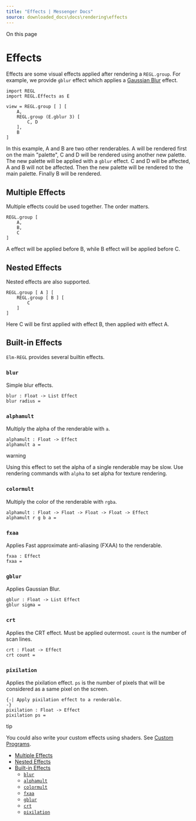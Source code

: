 ```yaml
---
title: "Effects | Messenger Docs"
source: downloaded_docs\docs\rendering\effects
---
```


On this page

# Effects

Effects are some visual effects applied after rendering a `REGL.group`. For example, we provide `gblur` effect which applies a [Gaussian Blur](https://en.wikipedia.org/wiki/Gaussian_blur) effect.

```
import REGL  
import REGL.Effects as E  
  
view = REGL.group [ ] [  
    A,  
    REGL.group (E.gblur 3) [  
        C, D  
    ],  
    B  
]  

```

In this example, A and B are two other renderables. A will be rendered first on the main "palette", C and D will be rendered using another new palette. The new palette will be applied with a `gblur` effect. C and D will be affected, A and B will not be affected.
Then the new palette will be rendered to the main palette. Finally B will be rendered.

## Multiple Effects[​](#multiple-effects "Direct link to Multiple Effects")

Multiple effects could be used together. The order matters.

```
REGL.group [  
    A,  
    B,  
    C  
]  

```

A effect will be applied before B, while B effect will be applied before C.

## Nested Effects[​](#nested-effects "Direct link to Nested Effects")

Nested effects are also supported.

```
REGL.group [ A ] [  
    REGL.group [ B ] [  
        C  
    ]  
]  

```

Here C will be first applied with effect B, then applied with effect A.

## Built-in Effects[​](#built-in-effects "Direct link to Built-in Effects")

`Elm-REGL` provides several builtin effects.

### `blur`[​](#blur "Direct link to blur")

Simple blur effects.

```
blur : Float -> List Effect  
blur radius =  

```

### `alphamult`[​](#alphamult "Direct link to alphamult")

Multiply the alpha of the renderable with `a`.

```
alphamult : Float -> Effect  
alphamult a =  

```

warning

Using this effect to set the alpha of a single renderable may be slow. Use rendering commands with `alpha` to set alpha for texture rendering.

### `colormult`[​](#colormult "Direct link to colormult")

Multiply the color of the renderable with `rgba`.

```
alphamult : Float -> Float -> Float -> Float -> Effect  
alphamult r g b a =  

```

### `fxaa`[​](#fxaa "Direct link to fxaa")

Applies Fast approximate anti-aliasing (FXAA) to the renderable.

```
fxaa : Effect  
fxaa =  

```

### `gblur`[​](#gblur "Direct link to gblur")

Applies Gaussian Blur.

```
gblur : Float -> List Effect  
gblur sigma =  

```

### `crt`[​](#crt "Direct link to crt")

Applies the CRT effect. Must be applied outermost. `count` is the number of scan lines.

```
crt : Float -> Effect  
crt count =  

```

### `pixilation`[​](#pixilation "Direct link to pixilation")

Applies the pixilation effect. `ps` is the number of pixels that will be considered as a same pixel on the screen.

```
{-| Apply pixilation effect to a renderable.  
-}  
pixilation : Float -> Effect  
pixilation ps =  

```

tip

You could also write your custom effects using shaders. See [Custom Programs](/docs/rendering/custom_programs).

- [Multiple Effects](#multiple-effects)
- [Nested Effects](#nested-effects)
- [Built-in Effects](#built-in-effects)
  - [`blur`](#blur)
  - [`alphamult`](#alphamult)
  - [`colormult`](#colormult)
  - [`fxaa`](#fxaa)
  - [`gblur`](#gblur)
  - [`crt`](#crt)
  - [`pixilation`](#pixilation)